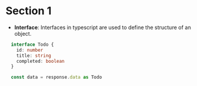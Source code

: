 # Section 1
- __Interface__: Interfaces in typescript are used to define the structure of an object.
```ts
  interface Todo {
    id: number
    title: string
    completed: boolean
  }

  const data = response.data as Todo
```